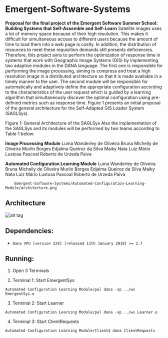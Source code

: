 # Emergent-Software-Systems

**Proposal for the final project of the** ​ **Emergent Software Summer School:
Building Systems that Self-Assemble and Self-Learn**
Satellite images uses a lot of memory space because of their high resolution. This
makes it difficult for simultaneous access to different users because the amount of time to
load them into a web page is costly. In addition, the distribution of resources to meet these
requisition demands still presents deficiencies. Therefore, this project aims to perform the
optimization of response time in systems that work with Geographic Image Systems (GIS) by
implementing two adaptive modules in the DANA language. The first one is responsible for
performing the image processing, aiming to compress and treat a high resolution image in a
distributed architecture so that it is made available in a timely manner to the user. The
second module will be responsible for automatically and adaptively define the appropriate
configuration according to the characteristics of the user request which is guided by a
learning algorithm that simultaneously discover the optimal configuration using pre-defined
metrics such as response time. Figure 1 presents an initial proposal of the general
architecture for the Self-Adapted GIS Loader System (SAGLSys).

Figure 1: General Architecture of the SAGLSys
Also the implementation of the SAGLSys and its modules will be performed by two
teams according to Table 1 below:

**Image Processing Module**
Luma Wanderley de Oliveira Bruna Michelly de Oliveira
Murilo Borges Edjalma Queiroz da Silva
Maiky Nata Luiz Mário Lustosa Pascoal
Roberto de Urzeda Paiva

**Automated Configuration Learning Module**
Luma Wanderley de Oliveira Bruna Michelly de Oliveira
Murilo Borges Edjalma Queiroz da Silva
Maiky Nata Luiz Mário Lustosa Pascoal
Roberto de Urzeda Paiva


        Emergent-Software-Systems/Automated-Configuration-Learning-Module/architecture.png


## Architecture
![alt tag](https://raw.githubusercontent.com/maikynata/Emergent-Software-Systems/Automated-Configuration-Learning-Module/architecture.png)


## Dependencies:
 - `Dana VPU [version 224] [released 11th January 2019] >= 2.7`


## Running:
 1. Open 3 Terminals

 2. Terminal 1: Start EmergentSys
 ```
 Automated Configuration Learning Module/pal dana -sp ../ws EmergentSys.o
 ```
 3. Terminal 2: Start Learner
 ```
 Automated Configuration Learning Module/pal dana -sp ../ws Learner.o
 ```
 4. Terminal 3: Start ClientRequests
 ```
 Automated Configuration Learning Module/Client$ dana ClientRequests
 ```
